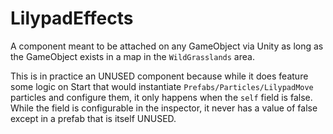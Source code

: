 # LilypadEffects
A component meant to be attached on any GameObject via Unity as long as the GameObject exists in a map in the `WildGrasslands` area.

This is in practice an UNUSED component because while it does feature some logic on Start that would instantiate `Prefabs/Particles/LilypadMove` particles and configure them, it only happens when the `self` field is false. While the field is configurable in the inspector, it never has a value of false except in a prefab that is itself UNUSED.
